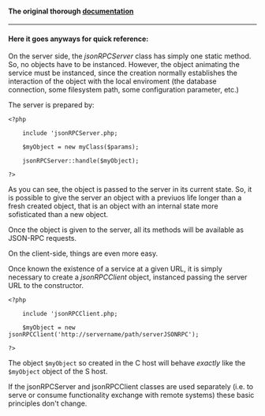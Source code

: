 #### The original thorough [documentation](http://jsonrpcphp.org/?page=crashcourse&lang=en)

----

#### Here it goes anyways for quick reference:

On the server side, the *jsonRPCServer* class has simply one static method. So, no objects have to be instanced. However, the object animating the service must be instanced, since the creation normally establishes the interaction of the object with the local enviroment (the database connection, some filesystem path, some configuration parameter, etc.)


The server is prepared by:



    <?php

        include 'jsonRPCServer.php;

        $myObject = new myClass($params);

        jsonRPCServer::handle($myObject);

    ?>



As you can see, the object is passed to the server in its current state. So, it is possible to give the server an object with a previuos life longer than a fresh created object, that is an object with an internal state more sofisticated than a new object.

Once the object is given to the server, all its methods will be available as JSON-RPC requests.


On the client-side, things are even more easy.

Once known the existence of a service at a given URL, it is simply necessary to create a *jsonRPCClient* object, instanced passing the server URL to the constructor.



    <?php

        include 'jsonRPCClient.php;

        $myObject = new jsonRPCClient('http://servername/path/serverJSONRPC');

    ?>



The object `$myObject` so created in the C host will behave _exactly_ like the `$myObject` object of the S host.


If the jsonRPCServer and jsonRPCClient classes are used separately (i.e. to serve or consume functionality exchange with remote systems) these basic principles don't change.
